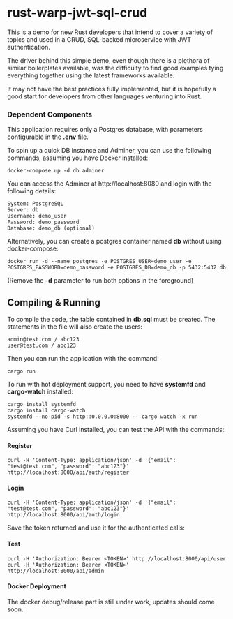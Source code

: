 # rust-warp-jwt-sql-crud

This is a demo for new Rust developers that intend to cover a variety of topics and used in a CRUD, SQL-backed
microservice with JWT authentication.

The driver behind this simple demo, even though there is a plethora of similar boilerplates available, was the difficulty to
find good examples tying everything together using the latest frameworks available.

It may not have the best practices fully implemented, but it is hopefully a good start for developers from other languages venturing into Rust.

### Dependent Components ###
This application requires only a Postgres database, with parameters configurable in the **.env** file.

To spin up a quick DB instance and Adminer, you can use the following commands, assuming you have Docker installed:
```
docker-compose up -d db adminer
```
You can access the Adminer at http://localhost:8080 and login with the following details:

    System: PostgreSQL  
    Server: db  
    Username: demo_user  
    Password: demo_password  
    Database: demo_db (optional)

Alternatively, you can create a postgres container named **db** without using docker-compose:
```
docker run -d --name postgres -e POSTGRES_USER=demo_user -e POSTGRES_PASSWORD=demo_password -e POSTGRES_DB=demo_db -p 5432:5432 db
```
(Remove the **-d** parameter to run both options in the foreground)

## Compiling & Running ##
To compile the code, the table contained in **db.sql** must be created. The statements in the file will also create the users:

    admin@test.com / abc123
    user@test.com / abc123  
Then you can run the application with the command:

    cargo run

To run with hot deployment support, you need to have **systemfd** and **cargo-watch** installed:

    cargo install systemfd
    cargo install cargo-watch
    systemfd --no-pid -s http::0.0.0.0:8000 -- cargo watch -x run



Assuming you have Curl installed, you can test the API with the commands:

#### Register 
    curl -H 'Content-Type: application/json' -d '{"email": "test@test.com", "password": "abc123"}' http://localhost:8000/api/auth/register

#### Login
    curl -H 'Content-Type: application/json' -d '{"email": "test@test.com", "password": "abc123"}' http://localhost:8000/api/auth/login

Save the token returned and use it for the authenticated calls:

#### Test
    curl -H 'Authorization: Bearer <TOKEN>' http://localhost:8000/api/user
    curl -H 'Authorization: Bearer <TOKEN>' http://localhost:8000/api/admin


#### Docker Deployment
The docker debug/release part is still under work, updates should come soon. 